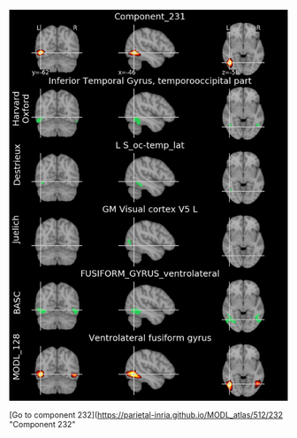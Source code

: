 


![231](preliminary/231.jpg "Component 231")

[Go to component 232](https://parietal-inria.github.io/MODL_atlas/512/232 "Component 232"